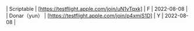 | Scriptable | [https://testflight.apple.com/join/uN1vTqxk] | F | 2022-08-08 |
| Donar（yun） | [https://testflight.apple.com/join/p4xmiS1D] | Y | 2022-08-08 |
